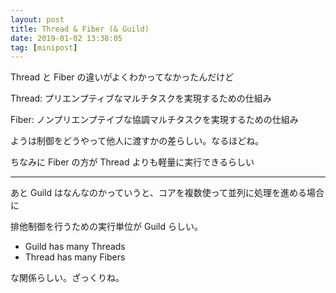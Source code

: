 ```yaml
---
layout: post
title: Thread & Fiber (& Guild)
date: 2019-01-02 13:38:05
tag: [minipost]
---
```


Thread と Fiber の違いがよくわかってなかったんだけど

Thread: プリエンプティブなマルチタスクを実現するための仕組み

Fiber: ノンプリエンプテイブな協調マルチタスクを実現するための仕組み

ようは制御をどうやって他人に渡すかの差らしい。なるほどね。

ちなみに Fiber の方が Thread よりも軽量に実行できるらしい

---

あと Guild はなんなのかっていうと、コアを複数使って並列に処理を進める場合に

排他制御を行うための実行単位が Guild らしい。

* Guild has many Threads
* Thread has many Fibers

な関係らしい。ざっくりね。

